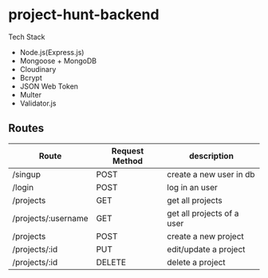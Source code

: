 # project-hunt-backend

Tech Stack

- Node.js(Express.js)
- Mongoose + MongoDB
- Cloudinary
- Bcrypt
- JSON Web Token
- Multer
- Validator.js

## Routes

| Route               | Request Method | description                |
| ------------------- | -------------- | -------------------------- |
| /singup             | POST           | create a new user in db    |
| /login              | POST           | log in an user             |
| /projects           | GET            | get all projects           |
| /projects/:username | GET            | get all projects of a user |
| /projects           | POST           | create a new project       |
| /projects/:id       | PUT            | edit/update a project      |
| /projects/:id       | DELETE         | delete a project           |

